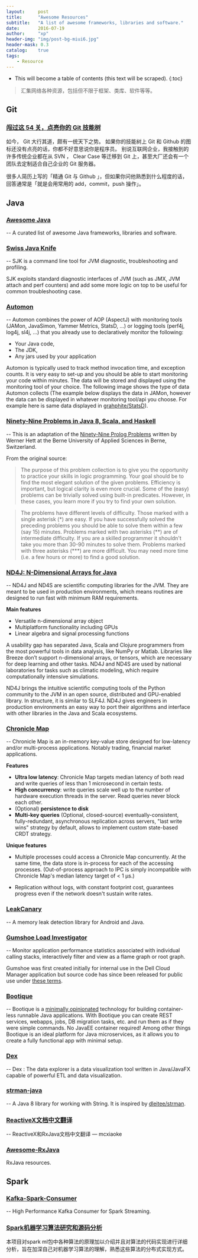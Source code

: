 ```yaml
---
layout:     post
title:      "Awesome Resources"
subtitle:   "A list of awesome frameworks, libraries and software."
date:       2016-07-19
author:     "xp"
header-img: "img/post-bg-miui6.jpg"
header-mask: 0.3
catalog:    true
tags:
    - Resource
---
```

* This will become a table of contents (this text will be scraped).
{:toc}

> 汇集网络各种资源，包括但不限于框架、类库、软件等等。

## Git

### [闯过这 54 关，点亮你的 Git 技能树](https://www.v2ex.com/t/247270)
如今， Git 大行其道，颇有一统天下之势。
如果你的技能树上 Git 和 Github 的图标还没有点亮的话，你都不好意思说你是程序员。
别说互联网企业，我接触到的许多传统企业都在从 SVN ， Clear Case 等迁移到 Git 上，甚至大厂还会有一个团队去定制适合自己企业的 Git 服务器。

很多人简历上写的「精通 Git 与 Github 」，但如果你问他熟悉到什么程度的话，回答通常是「就是会用常用的 add，commit，push 操作」。


## Java

### [Awesome Java](https://github.com/akullpp/awesome-java)
--
A curated list of awesome Java frameworks, libraries and software.


### [Swiss Java Knife](https://github.com/aragozin/jvm-tools)
--
SJK is a command line tool for JVM diagnostic, troubleshooting and profiling.

SJK exploits standard diagnostic interfaces of JVM (such as JMX, JVM attach and perf counters) and add some more logic on top to be useful for common troubleshooting case.


### [Automon](https://github.com/stevensouza/automon)
--
Automon combines the power of AOP (AspectJ) with monitoring tools (JAMon, JavaSimon, Yammer Metrics, StatsD, ...) or logging tools (perf4j, log4j, sl4j, ...) that you already use to declaratively monitor the following:

- Your Java code,
- The JDK,
- Any jars used by your application

Automon is typically used to track method invocation time, and exception counts. It is very easy to set-up and you should be able to start monitoring your code within minutes. The data will be stored and displayed using the monitoring tool of your choice. The following image shows the type of data Automon collects (The example below displays the data in JAMon, however the data can be displayed in whatever monitoring tool/api you choose. For example here is same data displayed in [grahphite/StatsD](https://github.com/stevensouza/automon/blob/master/docs/automon_statsd.png)).


### [Ninety-Nine Problems in Java 8, Scala, and Haskell](https://github.com/shekhargulati/99-problems)
--
This is an adaptation of the [Ninety-Nine Prolog Problems](https://sites.google.com/site/prologsite/prolog-problems) written by Werner Hett at the Berne University of Applied Sciences in Berne, Switzerland.

From the original source:

>The purpose of this problem collection is to give you the opportunity to practice your skills in logic programming. Your goal should be to find the most elegant solution of the given problems. Efficiency is important, but logical clarity is even more crucial. Some of the (easy) problems can be trivially solved using built-in predicates. However, in these cases, you learn more if you try to find your own solution.

>The problems have different levels of difficulty. Those marked with a single asterisk (\*) are easy. If you have successfully solved the preceding problems you should be able to solve them within a few (say 15) minutes. Problems marked with two asterisks (\*\*) are of intermediate difficulty. If you are a skilled programmer it shouldn't take you more than 30-90 minutes to solve them. Problems marked with three asterisks (***) are more difficult. You may need more time (i.e. a few hours or more) to find a good solution.


### [ND4J: N-Dimensional Arrays for Java](http://nd4j.org)
--
ND4J and ND4S are scientific computing libraries for the JVM. They are meant to be used in production environments, which means routines are designed to run fast with minimum RAM requirements.

**Main features**

- Versatile n-dimensional array object
- Multiplatform functionality including GPUs
- Linear algebra and signal processing functions

A usability gap has separated Java, Scala and Clojure programmers from the most powerful tools in data analysis, like NumPy or Matlab. Libraries like Breeze don’t support n-dimensional arrays, or tensors, which are necessary for deep learning and other tasks. ND4J and ND4S are used by national laboratories for tasks such as climatic modeling, which require computationally intensive simulations.

ND4J brings the intuitive scientific computing tools of the Python community to the JVM in an open source, distributed and GPU-enabled library. In structure, it is similar to SLF4J. ND4J gives engineers in production environments an easy way to port their algorithms and interface with other libraries in the Java and Scala ecosystems.


### [Chronicle Map](https://github.com/OpenHFT/Chronicle-Map)
--
Chronicle Map is an in-memory key-value store designed for low-latency and/or multi-process applications. Notably trading, financial market applications.

**Features**

- **Ultra low latency**: Chronicle Map targets median latency of both read and write queries of less than 1 microsecond in certain tests.
- **High concurrency**: write queries scale well up to the number of hardware execution threads in the server. Read queries never block each other.
- (Optional) **persistence to disk**
- **Multi-key queries**
(Optional, closed-source) eventually-consistent, fully-redundant, asynchronous replication across servers, "last write wins" strategy by default, allows to implement custom state-based CRDT strategy.

**Unique features**

- Multiple processes could access a Chronicle Map concurrently. At the same time, the data store is in-process for each of the accessing processes. (Out-of-process approach to IPC is simply incompatible with Chronicle Map's median latency target of < 1 μs.)

- Replication without logs, with constant footprint cost, guarantees progress even if the network doesn't sustain write rates.


### [LeakCanary](https://github.com/square/leakcanary)
--
A memory leak detection library for Android and Java.


### [Gumshoe Load Investigator](https://github.com/dcm-oss/gumshoe)
--
Monitor application performance statistics associated with individual calling stacks, interactively filter and view as a flame graph or root graph.

Gumshoe was first created initially for internal use in the Dell Cloud Manager application but source code has since been released for public use under [these terms](https://github.com/dcm-oss/gumshoe/blob/master/COPYRIGHT).


### [Bootique](https://github.com/nhl/bootique)
--
Bootique is a [minimally opinionated](https://medium.com/@andrus_a/bootique-a-minimally-opinionated-platform-for-modern-java-apps-644194c23872#.odwmsbnbh) technology for building container-less runnable Java applications. With Bootique you can create REST services, webapps, jobs, DB migration tasks, etc. and run them as if they were simple commands. No JavaEE container required! Among other things Bootique is an ideal platform for Java microservices, as it allows you to create a fully functional app with minimal setup.


### [Dex](https://github.com/PatMartin/Dex)
--
Dex : The data explorer is a data visualization tool written in Java/JavaFX capable of powerful ETL and data visualization.


### [strman-java](https://github.com/shekhargulati/strman-java)
--
A Java 8 library for working with String. It is inspired by [dleitee/strman](https://github.com/dleitee/strman).


### [ReactiveX文档中文翻译](https://www.gitbook.com/book/mcxiaoke/rxdocs/details)
--
ReactiveX和RxJava文档中文翻译 — mcxiaoke


### [Awesome-RxJava](https://github.com/lzyzsd/Awesome-RxJava)
RxJava resources.


## Spark
### [Kafka-Spark-Consumer](https://github.com/dibbhatt/kafka-spark-consumer)
--
High Performance Kafka Consumer for Spark Streaming.


### [Spark机器学习算法研究和源码分析](https://github.com/endymecy/spark-ml-source-analysis)
本项目对spark ml包中各种算法的原理加以介绍并且对算法的代码实现进行详细分析，旨在加深自己对机器学习算法的理解，熟悉这些算法的分布式实现方式。
